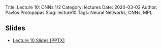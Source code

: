 Title: Lecture 10: CNNs 1/2
Category: lectures
Date: 2020-03-02
Author: Pavlos Protopapas
Slug: lecture10
Tags: Neural Networks, CNNs, MPL


## Slides

- [Lecture 10 Slides [PPTX]](presentation/cs109b_lecture10_CNN1.pptx)

